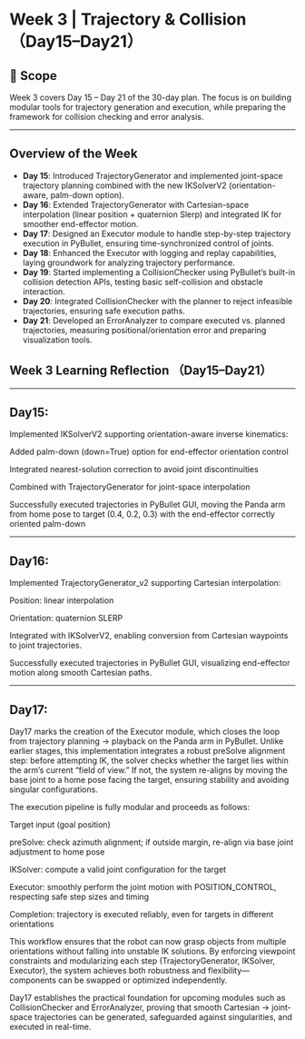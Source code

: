 # Week 3 | Trajectory & Collision （Day15–Day21）

## 📆 Scope
Week 3 covers Day 15 – Day 21 of the 30-day plan.
The focus is on building modular tools for trajectory generation and execution, while preparing the framework for collision checking and error analysis.

---

## Overview of the Week
- **Day 15**: Introduced TrajectoryGenerator and implemented joint-space trajectory planning combined with the new IKSolverV2 (orientation-aware, palm-down option).
- **Day 16**: Extended TrajectoryGenerator with Cartesian-space interpolation (linear position + quaternion Slerp) and integrated IK for smoother end-effector motion.
- **Day 17**: Designed an Executor module to handle step-by-step trajectory execution in PyBullet, ensuring time-synchronized control of joints.
- **Day 18**: Enhanced the Executor with logging and replay capabilities, laying groundwork for analyzing trajectory performance.
- **Day 19**: Started implementing a CollisionChecker using PyBullet’s built-in collision detection APIs, testing basic self-collision and obstacle interaction.
- **Day 20**: Integrated CollisionChecker with the planner to reject infeasible trajectories, ensuring safe execution paths.
- **Day 21**: Developed an ErrorAnalyzer to compare executed vs. planned trajectories, measuring positional/orientation error and preparing visualization tools.

## Week 3 Learning Reflection （Day15–Day21）
---
## Day15:
Implemented IKSolverV2 supporting orientation-aware inverse kinematics:

Added palm-down (down=True) option for end-effector orientation control

Integrated nearest-solution correction to avoid joint discontinuities

Combined with TrajectoryGenerator for joint-space interpolation

Successfully executed trajectories in PyBullet GUI, moving the Panda arm from home pose to target (0.4, 0.2, 0.3) with the end-effector correctly oriented palm-down

---
## Day16:
Implemented TrajectoryGenerator_v2 supporting Cartesian interpolation:

Position: linear interpolation

Orientation: quaternion SLERP

Integrated with IKSolverV2, enabling conversion from Cartesian waypoints to joint trajectories.

Successfully executed trajectories in PyBullet GUI, visualizing end-effector motion along smooth Cartesian paths.

---
## Day17:
Day17 marks the creation of the Executor module, which closes the loop from trajectory planning → playback on the Panda arm in PyBullet. Unlike earlier stages, this implementation integrates a robust preSolve alignment step: before attempting IK, the solver checks whether the target lies within the arm’s current “field of view.” If not, the system re-aligns by moving the base joint to a home pose facing the target, ensuring stability and avoiding singular configurations.

The execution pipeline is fully modular and proceeds as follows:

Target input (goal position)

preSolve: check azimuth alignment; if outside margin, re-align via base joint adjustment to home pose

IKSolver: compute a valid joint configuration for the target

Executor: smoothly perform the joint motion with POSITION_CONTROL, respecting safe step sizes and timing

Completion: trajectory is executed reliably, even for targets in different orientations

This workflow ensures that the robot can now grasp objects from multiple orientations without falling into unstable IK solutions. By enforcing viewpoint constraints and modularizing each step (TrajectoryGenerator, IKSolver, Executor), the system achieves both robustness and flexibility—components can be swapped or optimized independently.

Day17 establishes the practical foundation for upcoming modules such as CollisionChecker and ErrorAnalyzer, proving that smooth Cartesian → joint-space trajectories can be generated, safeguarded against singularities, and executed in real-time.
